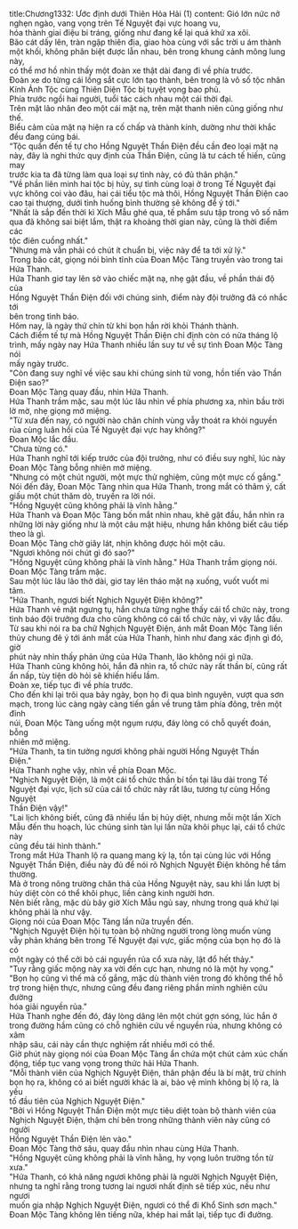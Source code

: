 title:Chương1332: Ước định dưới Thiên Hỏa Hải (1)
content:
Gió lớn nức nở nghẹn ngào, vang vọng trên Tế Nguyệt đại vực hoang vu,<br>hóa thành giai điệu bi tráng, giống như đang kể lại quá khứ xa xôi.<br>Bão cát dấy lên, tràn ngập thiên địa, giao hòa cùng với sắc trời u ám thành<br>một khối, không phân biệt được lẫn nhau, bên trong khung cảnh mông lung này,<br>có thể mơ hồ nhìn thấy một đoàn xe thật dài đang đi về phía trước.<br>Đoàn xe do từng cái lồng sắt cực lớn tạo thành, bên trong là vô số tộc nhân<br>Kính Ảnh Tộc cùng Thiên Diện Tộc bị tuyệt vọng bao phủ.<br>Phía trước ngồi hai người, tuổi tác cách nhau một cái thời đại.<br>Trên mặt lão nhân đeo một cái mặt nạ, trên mặt thanh niên cũng giống như<br>thế.<br>Biểu cảm của mặt nạ hiện ra cố chấp và thành kính, dường như thời khắc<br>đều đang cúng bái.<br>“Tộc quần đến tế tự cho Hồng Nguyệt Thần Điện đều cần đeo loại mặt nạ<br>này, đây là nghi thức quy định của Thần Điện, cũng là tư cách tế hiến, cũng may<br>trước kia ta đã từng làm qua loại sự tình này, có đủ thân phận."<br>"Về phần liên minh hai tộc bị hủy, sự tình cùng loại ở trong Tế Nguyệt đại<br>vực không coi vào đâu, hai cái tiểu tộc mà thôi, Hồng Nguyệt Thần Điện cao<br>cao tại thượng, dưới tình huống bình thường sẽ không để ý tới."<br>"Nhất là sắp đến thời kì Xích Mẫu ghé qua, tế phẩm sưu tập trong vô số năm<br>qua đã không sai biệt lắm, thật ra khoảng thời gian này, cũng là thời điểm các<br>tộc điên cuồng nhất."<br>"Nhưng mà vẫn phải có chút ít chuẩn bị, việc này để ta tới xử lý."<br>Trong bão cát, giọng nói bình tĩnh của Đoan Mộc Tàng truyền vào trong tai<br>Hứa Thanh.<br>Hứa Thanh giơ tay lên sờ vào chiếc mặt nạ, nhẹ gật đầu, về phần thái độ của<br>Hồng Nguyệt Thần Điện đối với chúng sinh, điểm này đội trưởng đã có nhắc tới<br>bên trong tình báo.<br>Hôm nay, là ngày thứ chín từ khi bọn hắn rời khỏi Thánh thành.<br>Cách điểm tế tự mà Hồng Nguyệt Thần Điện chỉ định còn có nửa tháng lộ<br>trình, mấy ngày nay Hứa Thanh nhiều lần suy tư về sự tình Đoan Mộc Tàng nói<br>mấy ngày trước.<br>"Còn đang suy nghĩ về việc sau khi chúng sinh tử vong, hồn tiến vào Thần<br>Điện sao?"<br>Đoan Mộc Tàng quay đầu, nhìn Hứa Thanh.<br>Hứa Thanh trầm mặc, sau một lúc lâu nhìn về phía phương xa, nhìn bầu trời<br>lờ mờ, nhẹ giọng mở miệng.<br>"Từ xưa đến nay, có người nào chân chính vùng vẫy thoát ra khỏi nguyền<br>rủa cùng luân hồi của Tế Nguyệt đại vực hay không?"<br>Đoan Mộc lắc đầu.<br>"Chưa từng có."<br>Hứa Thanh nghĩ tới kiếp trước của đội trưởng, như có điều suy nghĩ, lúc này<br>Đoan Mộc Tàng bỗng nhiên mở miệng.<br>"Nhưng có một chút người, một mực thử nghiệm, cũng một mực cố gắng."<br>Nói đến đây, Đoan Mộc Tàng nhìn qua Hứa Thanh, trong mắt có thâm ý, cất<br>giấu một chút thăm dò, truyền ra lời nói.<br>"Hồng Nguyệt cũng không phải là vĩnh hằng.”<br>Hứa Thanh và Đoan Mộc Tàng bốn mắt nhìn nhau, khẽ gật đầu, hắn nhìn ra<br>những lời này giống như là một câu mật hiệu, nhưng hắn không biết câu tiếp<br>theo là gì.<br>Đoan Mộc Tàng chờ giây lát, nhịn không được hỏi một câu.<br>"Ngươi không nói chút gì đó sao?"<br>"Hồng Nguyệt cũng không phải là vĩnh hằng." Hứa Thanh trầm giọng nói.<br>Đoan Mộc Tàng trầm mặc.<br>Sau một lúc lâu lão thở dài, giơ tay lên tháo mặt nạ xuống, vuốt vuốt mi<br>tâm.<br>"Hứa Thanh, ngươi biết Nghịch Nguyệt Điện không?"<br>Hứa Thanh vẻ mặt ngưng tụ, hắn chưa từng nghe thấy cái tổ chức này, trong<br>tình báo đội trưởng đưa cho cũng không có cái tổ chức này, vì vậy lắc đầu.<br>Từ sau khi nói ra ba chữ Nghịch Nguyệt Điện, ánh mắt Đoan Mộc Tàng liền<br>thủy chung đê ý tới ánh mắt của Hứa Thanh, hình như đang xác định gì đó, giờ<br>phút này nhìn thấy phản ứng của Hứa Thanh, lão không nói gì nữa.<br>Hứa Thanh cũng không hỏi, hắn đã nhìn ra, tổ chức này rất thần bí, cũng rất<br>ẩn nấp, tùy tiện dò hỏi sẽ khiến hiểu lầm.<br>Đoàn xe, tiếp tục đi về phía trước.<br>Cho đến khi lại trôi qua bảy ngày, bọn họ đi qua bình nguyên, vượt qua sơn<br>mạch, trong lúc càng ngày càng tiến gần về trung tâm phía đông, trên một đỉnh<br>núi, Đoan Mộc Tàng uống một ngụm rượu, đáy lòng có chỗ quyết đoán, bỗng<br>nhiên mở miệng.<br>"Hứa Thanh, ta tin tưởng ngươi không phải người Hồng Nguyệt Thần<br>Điện."<br>Hứa Thanh nghe vậy, nhìn về phía Đoan Mộc.<br>"Nghịch Nguyệt Điện, là một cái tổ chức thần bí tồn tại lâu dài trong Tế<br>Nguyệt đại vực, lịch sử của cái tổ chức này rất lâu, tương tự cùng Hồng Nguyệt<br>Thần Điện vậy!"<br>"Lai lịch không biết, cũng đã nhiều lần bị hủy diệt, nhưng mỗi một lần Xích<br>Mẫu đến thu hoạch, lúc chúng sinh tàn lụi lần nữa khôi phục lại, cái tổ chức này<br>cũng đều tái hình thành."<br>Trong mắt Hứa Thanh lộ ra quang mang kỳ lạ, tồn tại cùng lúc với Hồng<br>Nguyệt Thần Điện, điều này đủ để nói rõ Nghịch Nguyệt Điện không hề tầm<br>thường.<br>Mà ở trong nông trường chăn thả của Hồng Nguyệt này, sau khi lần lượt bị<br>hủy diệt còn có thể khôi phục, liền càng kinh người hơn.<br>Nên biết rằng, mặc dù bây giờ Xích Mẫu ngủ say, nhưng trong quá khứ lại<br>không phải là như vậy.<br>Giọng nói của Đoan Mộc Tàng lần nữa truyền đến.<br>"Nghịch Nguyệt Điện hội tụ toàn bộ những người trong lòng muốn vùng<br>vẫy phản kháng bên trong Tế Nguyệt đại vực, giấc mộng của bọn họ đó là có<br>một ngày có thể cởi bỏ cái nguyền rủa cổ xưa này, lật đổ hết thảy."<br>"Tuy rằng giấc mộng này xa vời đến cực hạn, nhưng nó là một hy vọng."<br>"Bọn họ cũng vì thế mà cố gắng, mặc dù thành viên trong đó không thể hỗ<br>trợ trong hiện thực, nhưng cũng đều đang riêng phần mình nghiên cứu đường<br>hóa giải nguyền rủa."<br>Hứa Thanh nghe đến đó, đáy lòng dâng lên một chút gợn sóng, lúc hắn ở<br>trong đường hầm cũng có chỗ nghiên cứu về nguyền rủa, nhưng không có xâm<br>nhập sâu, cái này cần thực nghiệm rất nhiều mới có thể.<br>Giờ phút này giọng nói của Đoan Mộc Tàng ẩn chứa một chút cảm xúc chấn<br>động, tiếp tục vang vọng trong thức hải Hứa Thanh.<br>"Mỗi thành viên của Nghịch Nguyệt Điện, thân phận đều là bí mật, trừ chính<br>bọn họ ra, không có ai biết người khác là ai, bảo vệ mình không bị lộ ra, là yếu<br>tố đầu tiên của Nghịch Nguyệt Điện."<br>"Bởi vì Hồng Nguyệt Thần Điện một mực tiêu diệt toàn bộ thành viên của<br>Nghịch Nguyệt Điện, thậm chí bên trong những thành viên này cũng có người<br>Hồng Nguyệt Thần Điện lẻn vào."<br>Đoan Mộc Tàng thở sâu, quay đầu nhìn nhau cùng Hứa Thanh.<br>"Hồng Nguyệt cũng không phải là vĩnh hằng, hy vọng luôn trường tồn từ<br>xưa."<br>"Hứa Thanh, có khả năng ngươi không phải là người Nghịch Nguyệt Điện,<br>nhưng ta nghĩ rằng trong tương lai ngươi nhất định sẽ tiếp xúc, nếu như ngươi<br>muốn gia nhập Nghịch Nguyệt Điện, ngươi có thể đi Khổ Sinh sơn mạch."<br>Đoan Mộc Tàng không lên tiếng nữa, khép hai mắt lại, tiếp tục đi đường.